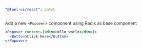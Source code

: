 ```yaml
---
"@fuel-ui/react": patch
---
```


Add a new `<Popover>` component using Radix as base component

```jsx
<Popover content={<div>Hello world</div>}>
  <Button>Click here</Button>
</Popover>
```
